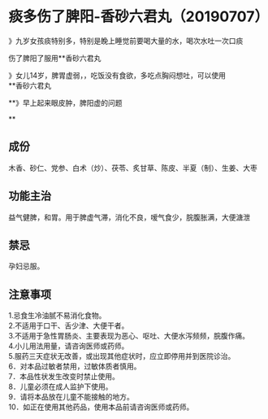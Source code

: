 # 痰多伤了脾阳-香砂六君丸（20190707）

》九岁女孩痰特别多，特别是睌上睡觉前要喝大量的水，喝次水吐一次口痰

伤了脾阳了服用**香砂六君丸

》女儿14岁，脾胃虚弱，，吃饭没有食欲，多吃点胸闷想吐，可以使用<br />**香砂六君丸

**》早上起来眼皮肿，脾阳虚的问题

**
<a name="3w5uR"></a>
## 成份
木香、砂仁、党参、白术（炒）、茯苓、炙甘草、陈皮、半夏（制）、生姜、大枣

<a name="RgevQ"></a>
## 功能主治
益气健脾，和胃。用于脾虚气滞，消化不良，嗳气食少，脘腹胀满，大便溏泄

<a name="1anMN"></a>
## 禁忌
孕妇忌服。<br />[]()[]()[]()
<a name="c5AMP"></a>
## 注意事项
1.忌食生冷油腻不易消化食物。<br />2.不适用于口干、舌少津、大便干者。<br />3.不适用于急性胃肠炎、主要表现为恶心、呕吐、大便水泻频频，脘腹作痛。<br />4.小儿用法用量，请咨询医师或药师。<br />5.服药三天症状无改善，或出现其他症状时，应立即停用并到医院诊治。<br />6．对本品过敏者禁用，过敏体质者慎用。<br />7．本品性状发生改变时禁止使用。<br />8．儿童必须在成人监护下使用。<br />9．请将本品放在儿童不能接触的地方。<br />10．如正在使用其他药品，使用本品前请咨询医师或药师。
